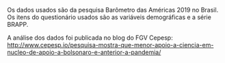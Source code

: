 Os dados usados são da pesquisa Barômetro das Américas 2019 no Brasil.
Os itens do questionário usados são as variáveis demográficas e a série BRAPP.

A análise dos dados foi publicada no blog do FGV Cepesp: 
http://www.cepesp.io/pesquisa-mostra-que-menor-apoio-a-ciencia-em-nucleo-de-apoio-a-bolsonaro-e-anterior-a-pandemia/
